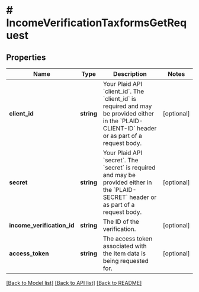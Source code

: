 # # IncomeVerificationTaxformsGetRequest

## Properties

Name | Type | Description | Notes
------------ | ------------- | ------------- | -------------
**client_id** | **string** | Your Plaid API &#x60;client_id&#x60;. The &#x60;client_id&#x60; is required and may be provided either in the &#x60;PLAID-CLIENT-ID&#x60; header or as part of a request body. | [optional]
**secret** | **string** | Your Plaid API &#x60;secret&#x60;. The &#x60;secret&#x60; is required and may be provided either in the &#x60;PLAID-SECRET&#x60; header or as part of a request body. | [optional]
**income_verification_id** | **string** | The ID of the verification. | [optional]
**access_token** | **string** | The access token associated with the Item data is being requested for. | [optional]

[[Back to Model list]](../../README.md#models) [[Back to API list]](../../README.md#endpoints) [[Back to README]](../../README.md)
